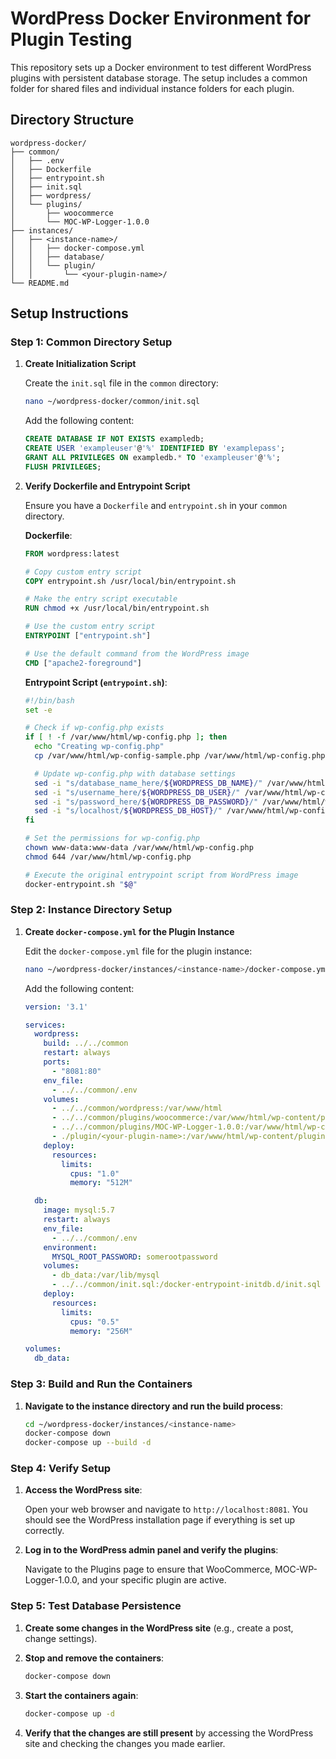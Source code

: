 
# WordPress Docker Environment for Plugin Testing

This repository sets up a Docker environment to test different WordPress plugins with persistent database storage. The setup includes a common folder for shared files and individual instance folders for each plugin.

## Directory Structure

```
wordpress-docker/
├── common/
│   ├── .env
│   ├── Dockerfile
│   ├── entrypoint.sh
│   ├── init.sql
│   ├── wordpress/
│   └── plugins/
│       ├── woocommerce
│       └── MOC-WP-Logger-1.0.0
├── instances/
│   ├── <instance-name>/
│   │   ├── docker-compose.yml
│   │   ├── database/
│   │   └── plugin/
│   │       └── <your-plugin-name>/
└── README.md
```

## Setup Instructions

### Step 1: Common Directory Setup

1. **Create Initialization Script**

   Create the `init.sql` file in the `common` directory:

   ```sh
   nano ~/wordpress-docker/common/init.sql
   ```

   Add the following content:

   ```sql
   CREATE DATABASE IF NOT EXISTS exampledb;
   CREATE USER 'exampleuser'@'%' IDENTIFIED BY 'examplepass';
   GRANT ALL PRIVILEGES ON exampledb.* TO 'exampleuser'@'%';
   FLUSH PRIVILEGES;
   ```

2. **Verify Dockerfile and Entrypoint Script**

   Ensure you have a `Dockerfile` and `entrypoint.sh` in your `common` directory.

   **Dockerfile**:

   ```dockerfile
   FROM wordpress:latest

   # Copy custom entry script
   COPY entrypoint.sh /usr/local/bin/entrypoint.sh

   # Make the entry script executable
   RUN chmod +x /usr/local/bin/entrypoint.sh

   # Use the custom entry script
   ENTRYPOINT ["entrypoint.sh"]

   # Use the default command from the WordPress image
   CMD ["apache2-foreground"]
   ```

   **Entrypoint Script (`entrypoint.sh`)**:

   ```sh
   #!/bin/bash
   set -e

   # Check if wp-config.php exists
   if [ ! -f /var/www/html/wp-config.php ]; then
     echo "Creating wp-config.php"
     cp /var/www/html/wp-config-sample.php /var/www/html/wp-config.php

     # Update wp-config.php with database settings
     sed -i "s/database_name_here/${WORDPRESS_DB_NAME}/" /var/www/html/wp-config.php
     sed -i "s/username_here/${WORDPRESS_DB_USER}/" /var/www/html/wp-config.php
     sed -i "s/password_here/${WORDPRESS_DB_PASSWORD}/" /var/www/html/wp-config.php
     sed -i "s/localhost/${WORDPRESS_DB_HOST}/" /var/www/html/wp-config.php
   fi

   # Set the permissions for wp-config.php
   chown www-data:www-data /var/www/html/wp-config.php
   chmod 644 /var/www/html/wp-config.php

   # Execute the original entrypoint script from WordPress image
   docker-entrypoint.sh "$@"
   ```

### Step 2: Instance Directory Setup

1. **Create `docker-compose.yml` for the Plugin Instance**

   Edit the `docker-compose.yml` file for the plugin instance:

   ```sh
   nano ~/wordpress-docker/instances/<instance-name>/docker-compose.yml
   ```

   Add the following content:

   ```yaml
   version: '3.1'

   services:
     wordpress:
       build: ../../common
       restart: always
       ports:
         - "8081:80"
       env_file:
         - ../../common/.env
       volumes:
         - ../../common/wordpress:/var/www/html
         - ../../common/plugins/woocommerce:/var/www/html/wp-content/plugins/woocommerce
         - ../../common/plugins/MOC-WP-Logger-1.0.0:/var/www/html/wp-content/plugins/MOC-WP-Logger-1.0.0
         - ./plugin/<your-plugin-name>:/var/www/html/wp-content/plugins/<your-plugin-name>
       deploy:
         resources:
           limits:
             cpus: "1.0"
             memory: "512M"

     db:
       image: mysql:5.7
       restart: always
       env_file:
         - ../../common/.env
       environment:
         MYSQL_ROOT_PASSWORD: somerootpassword
       volumes:
         - db_data:/var/lib/mysql
         - ../../common/init.sql:/docker-entrypoint-initdb.d/init.sql
       deploy:
         resources:
           limits:
             cpus: "0.5"
             memory: "256M"

   volumes:
     db_data:
   ```

### Step 3: Build and Run the Containers

1. **Navigate to the instance directory and run the build process**:

   ```sh
   cd ~/wordpress-docker/instances/<instance-name>
   docker-compose down
   docker-compose up --build -d
   ```

### Step 4: Verify Setup

1. **Access the WordPress site**:

   Open your web browser and navigate to `http://localhost:8081`. You should see the WordPress installation page if everything is set up correctly.

2. **Log in to the WordPress admin panel and verify the plugins**:

   Navigate to the Plugins page to ensure that WooCommerce, MOC-WP-Logger-1.0.0, and your specific plugin are active.

### Step 5: Test Database Persistence

1. **Create some changes in the WordPress site** (e.g., create a post, change settings).

2. **Stop and remove the containers**:

   ```sh
   docker-compose down
   ```

3. **Start the containers again**:

   ```sh
   docker-compose up -d
   ```

4. **Verify that the changes are still present** by accessing the WordPress site and checking the changes you made earlier.
